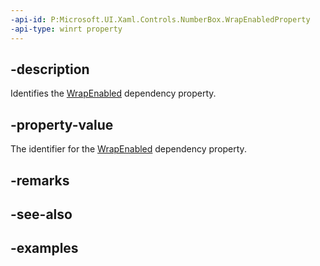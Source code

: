 ```yaml
---
-api-id: P:Microsoft.UI.Xaml.Controls.NumberBox.WrapEnabledProperty
-api-type: winrt property
---
```


## -description

Identifies the [WrapEnabled](numberbox_wrapenabled.md) dependency property.

## -property-value

The identifier for the [WrapEnabled](numberbox_wrapenabled.md) dependency property.

## -remarks

## -see-also

## -examples

